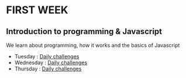 # FIRST WEEK 

## Introduction to programming & Javascript

We learn about programming, how it works and the basics of Javascript

- Tuesday : [Daily challenges](tuesday)
- Wednesday : [Daily challenges](wednesday)
- Thursday : [Daily challenges](thursday)